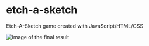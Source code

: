 # etch-a-sketch
Etch-A-Sketch game created with JavaScript/HTML/CSS

![Image of the final result](https://i.imgur.com/Z0LQv52.png)
